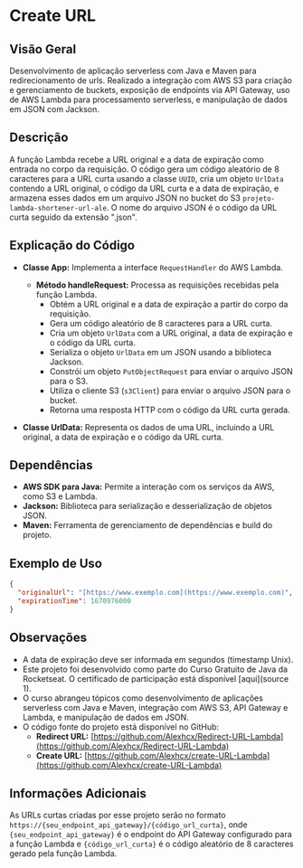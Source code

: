 # Create URL

## Visão Geral

Desenvolvimento de aplicação serverless com Java e Maven para redirecionamento de urls. Realizado a integração com AWS S3 para criação e gerenciamento de buckets, exposição de endpoints via API Gateway, uso de AWS Lambda para processamento serverless, e manipulação de dados em JSON com Jackson.

## Descrição

A função Lambda recebe a URL original e a data de expiração como entrada no corpo da requisição. O código gera um código aleatório de 8 caracteres para a URL curta usando a classe `UUID`, cria um objeto `UrlData` contendo a URL original, o código da URL curta e a data de expiração, e armazena esses dados em um arquivo JSON no bucket do S3 `projeto-lambda-shortener-url-ale`. O nome do arquivo JSON é o código da URL curta seguido da extensão ".json".

## Explicação do Código

* **Classe App:** Implementa a interface `RequestHandler` do AWS Lambda.
    * **Método handleRequest:** Processa as requisições recebidas pela função Lambda.
        * Obtém a URL original e a data de expiração a partir do corpo da requisição.
        * Gera um código aleatório de 8 caracteres para a URL curta.
        * Cria um objeto `UrlData` com a URL original, a data de expiração e o código da URL curta.
        * Serializa o objeto `UrlData` em um JSON usando a biblioteca Jackson.
        * Constrói um objeto `PutObjectRequest` para enviar o arquivo JSON para o S3.
        * Utiliza o cliente S3 (`s3Client`) para enviar o arquivo JSON para o bucket.
        * Retorna uma resposta HTTP com o código da URL curta gerada.

* **Classe UrlData:** Representa os dados de uma URL, incluindo a URL original, a data de expiração e o código da URL curta.


## Dependências

* **AWS SDK para Java:** Permite a interação com os serviços da AWS, como S3 e Lambda.
* **Jackson:** Biblioteca para serialização e desserialização de objetos JSON.
* **Maven:** Ferramenta de gerenciamento de dependências e build do projeto.

## Exemplo de Uso

```json
{
  "originalUrl": "[https://www.exemplo.com](https://www.exemplo.com)",
  "expirationTime": 1670976000
}
```
## Observações

* A data de expiração deve ser informada em segundos (timestamp Unix).
* Este projeto foi desenvolvido como parte do Curso Gratuito de Java da Rocketseat. O certificado de participação está disponível [aqui](source 1).
* O curso abrangeu tópicos como desenvolvimento de aplicações serverless com Java e Maven, integração com AWS S3, API Gateway e Lambda, e manipulação de dados em JSON.
* O código fonte do projeto está disponível no GitHub:
    * **Redirect URL:** [https://github.com/Alexhcx/Redirect-URL-Lambda](https://github.com/Alexhcx/Redirect-URL-Lambda)
    * **Create URL:** [https://github.com/Alexhcx/create-URL-Lambda](https://github.com/Alexhcx/create-URL-Lambda)


## Informações Adicionais

As URLs curtas criadas por esse projeto serão no formato `https://{seu_endpoint_api_gateway}/{código_url_curta}`, onde `{seu_endpoint_api_gateway}` é o endpoint do API Gateway configurado para a função Lambda e `{código_url_curta}` é o código aleatório de 8 caracteres gerado pela função Lambda.

